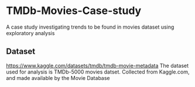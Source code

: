 # TMDb-Movies-Case-study
A case study investigating trends to be found in movies dataset using exploratory analysis

## Dataset
https://www.kaggle.com/datasets/tmdb/tmdb-movie-metadata
The dataset used for analysis is TMDb-5000 movies datset. Collected from Kaggle.com, and made available by the Movie Database
